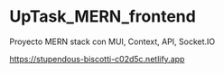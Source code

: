 # UpTask_MERN_frontend
Proyecto MERN stack con MUI, Context, API, Socket.IO

https://stupendous-biscotti-c02d5c.netlify.app

